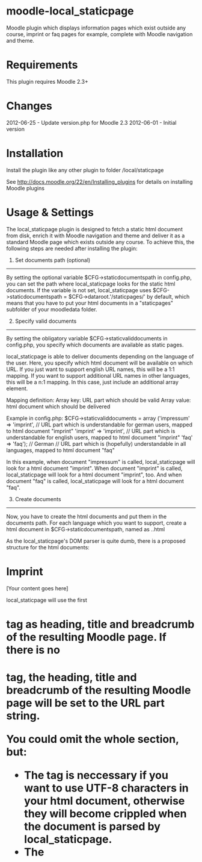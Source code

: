 moodle-local_staticpage
=======================
Moodle plugin which displays information pages which exist outside any course, imprint or faq pages for example, complete with Moodle navigation and theme.


Requirements
============
This plugin requires Moodle 2.3+


Changes
=======
2012-06-25 - Update version.php for Moodle 2.3
2012-06-01 - Initial version


Installation
============
Install the plugin like any other plugin to folder
/local/staticpage

See http://docs.moodle.org/22/en/Installing_plugins for details on installing Moodle plugins


Usage & Settings
================
The local_staticpage plugin is designed to fetch a static html document from disk, enrich it with Moodle navigation and theme and deliver it as a standard Moodle page which exists outside any course. To achieve this, the following steps are needed after installing the plugin:

1. Set documents path (optional)
--------------------------------
By setting the optional variable $CFG->staticdocumentspath in config.php, you can set the path where local_staticpage looks for the static html documents.
If the variable is not set, local_staticpage uses $CFG->staticdocumentspath = $CFG->dataroot.'/staticpages/' by default, which means that you have to put your html documents in a "staticpages" subfolder of your moodledata folder.


2. Specify valid documents
--------------------------
By setting the obligatory variable $CFG->staticvaliddocuments in config.php, you specify which documents are available as static pages.

local_staticpage is able to deliver documents depending on the language of the user. Here, you specify which html document will be available on which URL. 
If you just want to support english URL names, this will be a 1:1 mapping.
If you want to support additional URL names in other languages, this will be a n:1 mapping. In this case, just include an additional array element.

Mapping definition:
Array key: URL part which should be valid
Array value: html document which should be delivered

Example in config.php:
$CFG->staticvaliddocuments = array ('impressum' => 'imprint', // URL part which is understandable for german users, mapped to html document "imprint" 
					'imprint' => 'imprint', // URL part which is understandable for english users, mapped to html document "imprint"
					'faq' => 'faq'); // German // URL part which is (hopefully) understandable in all languages, mapped to html document "faq"

In this example, when document "impressum" is called, local_staticpage will look for a html document "imprint".
When document "imprint" is called, local_staticpage will look for a html document "imprint", too.
And when document "faq" is called, local_staticpage will look for a html document "faq".


3. Create documents
-------------------
Now, you have to create the html documents and put them in the documents path. 
For each language which you want to support, create a html document in $CFG->staticdocumentspath, named as <documentname>.<language>.html

As the local_staticpage's DOM parser is quite dumb, there is a proposed structure for the html documents:

<html>
<head>
        <meta http-equiv="Content-Type" content="text/html; charset=utf-8" />
        <title>Imprint</title>
</head>
<body>
        <h1>Imprint</h1>
        [Your content goes here]
</body>
</html>

local_staticpage will use the first <h1> tag as heading, title and breadcrumb of the resulting Moodle page. 
If there is no <h1> tag, the heading, title and breadcrumb of the resulting Moodle page will be set to the URL part string.

You could omit the whole <head> section, but:
- The <meta> tag is neccessary if you want to use UTF-8 characters in your html document, otherwise they will become crippled when the document is parsed by local_staticpage.
- The <title> tag is useful when you want to use the html document in any other way, but local_staticpage will ignore it completely.

Please create one html document for every language you want to support. Moodle multilanguage tags are not supported in html documents.

Continuing the above example for english and german language, you have to create four documents:
imprint.en.html
imprint.de.html
faq.en.html
faq.de.html

According to the specification of valid documents above, the following documents are delivered:
URL part "imprint" called + User language "en" -> imprint.en.html delivered
URL part "imprint" called + User language "de" -> imprint.de.html delivered
URL part "impressum" called + User language "en" -> imprint.en.html delivered
URL part "impressum" called + User language "de" -> imprint.de.html delivered
URL part "faq" called + User language "en" -> faq.en.html delivered
URL part "faq" called + User language "de" -> faq.de.html delivered


4. Add rewrite rule to Apache webserver
---------------------------------------
local_staticpage uses Apache's mod_rewrite to provide static pages on a clean and understandable URL. 

Please add the following to your Apache configuration or your .htaccess file in the Moodle directory:

RewriteEngine On
RewriteRule ^/static/(.*)\.html /local/staticpage/staticpage.php?page=$1&%{QUERY_STRING} [L]

Now, the static pages from the above example are available on
http://www.yourmoodle.com/static/imprint
http://www.yourmoodle.com/static/impressum
http://www.yourmoodle.com/static/faq

You can now create links to these URLs in a Moodle HTML Block, in your Moodle theme footer and so on.


4a. Use local_staticpage without rewrite rule in Apache webserver (optional)
----------------------------------------------------------------------------
If you don't want or are unable to use Apache's mod_rewrite, please change in /local/staticpage/staticpage.php 

if (strpos($_SERVER['REQUEST_URI'], '/static/') > 0 || strpos($_SERVER['REQUEST_URI'], '/static/') === false)
	die;

to

// if (strpos($_SERVER['REQUEST_URI'], '/static/') > 0 || strpos($_SERVER['REQUEST_URI'], '/static/') === false)
//	die;

Now, the static pages from the above example are available on
http://www.yourmoodle.com/local/staticpage/staticpage.php?page=imprint
http://www.yourmoodle.com/local/staticpage/staticpage.php?page=impressum
http://www.yourmoodle.com/local/staticpage/staticpage.php?page=faq

These URLs aren't as catchy as with mod_rewrite, but they work in exactly the same manner.

You can now create links to these URLs in a Moodle HTML Block, in your Moodle theme footer and so on.


5. Custom pagelayout (optional)
-------------------------------
local_staticpage uses the "standard" pagelayout of your theme by default for creating the Moodle pages.

If you want to style static pages in any special way, you could extend your theme with a "staticpage" pagelayout. 
local_staticpage uses this pagelayout as soon as it exists in your /theme/<yourtheme>/config.php:

$THEME->layouts = array(
	[...]
	'staticpage' => array(
		'file' => 'general.php',
		'regions' => array('side-pre'),
		'defaultregion' => 'side-pre',
		'options' => array('langmenu'=>true)
	);

With this pagelayout, you could use a CSS cascade like this to style static pages content in some special way:

body.pagelayout-staticpage ... { }


Security considerations
=======================
local_staticpage does NOT check the static html documents for any malicious code, neither malicious html code which will be delivered directly to the user's browser, nor malicious PHP code which could break DOM parsing when processing the html document on the server.
Therefore, please make sure that only authorized and brief users have write access to the html documents folder ($CFG->staticvaliddocuments).


Further information
===================
Report a bug or suggest an improvement: https://github.com/abias/moodle-local_staticpage/issues
